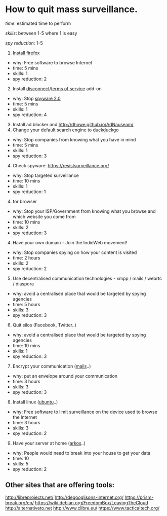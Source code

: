 # How to quit mass surveillance.

*time*: estimated time to perform

*skills*: between 1-5 where 1 is easy

*spy reduction*: 1-5

1. [Install firefox](https://www.mozilla.org/en-US/firefox/new/)
 - why: Free software to browse Internet
 - time: 5 mins
 - skills: 1
 - spy reduction: 2
2. Install [disconnect](https://disconnect.me/)/[terms of service](https://tosdr.org/) add-on
 - why: Stop [spyware 2.0](https://aralbalkan.com/notes/spyware-2.0/)
 - time: 5 mins
 - skills: 1
 - spy reduction: 4
3. Install ad blocker and http://dhowe.github.io/AdNauseam/
3. Change your default search engine to [duckduckgo](http://duckduckgo.com/)
 - why: Stop companies from knowing what you have in mind
 - time: 5 mins
 - skills: 1
 - spy reduction: 3
4. Check spyware: https://resistsurveillance.org/
 - why: Stop targeted surveillance
 - time: 10 mins
 - skills: 1
 - spy reduction: 1
4. tor browser
 - why: Stop your ISP/Government from knowing what you browse and which website you come from
 - time: 10 mins
 - skills: 2
 - spy reduction: 3
4. Have your own domain - Join the IndieWeb movement!
 - why: Stop companies spying on how your content is visited
 - time: 2 hours
 - skills: 2
 - spy reduction: 2
5. Use decentralised communication technologies - xmpp /  mails / webrtc / diaspora
 - why: avoid a centralised place that would be targeted by spying agencies
 - time: 5 hours
 - skills: 3
 - spy reduction: 3
6. Quit silos (Facebook, Twitter..)
 - why: avoid a centralised place that would be targeted by spying agencies
 - time: 10 mins
 - skills: 1
 - spy reduction: 3
7. Encrypt your communication ([mails](https://emailselfdefense.fsf.org/en/)..)
 - why: put an envelope around your communication
 - time: 3 hours
 - skills: 3
 - spy reduction: 3
8. Install linux ([ubuntu](http://www.ubuntu.com/desktop)..)
 - why: Free software to limit surveillance on the device used to browse the Internet
 - time: 3 hours
 - skills: 3
 - spy reduction: 2
9. Have your server at home ([arkos](https://arkos.io/)..)
 - why: People would need to break into your house to get your data
 - time: 10
 - skills: 5
 - spy reduction: 2

## Other sites that are offering tools:
http://libreprojects.net/
http://degooglisons-internet.org/
https://prism-break.org/en/
https://wiki.debian.org/FreedomBox/LeavingTheCloud
http://alternativeto.net
http://www.clibre.eu/
https://www.tacticaltech.org/
